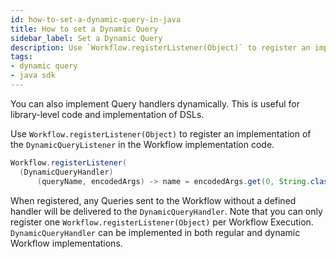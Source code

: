 ```yaml
---
id: how-to-set-a-dynamic-query-in-java
title: How to set a Dynamic Query
sidebar_label: Set a Dynamic Query
description: Use `Workflow.registerListener(Object)` to register an implementation of the `DynamicQueryListener` in the Workflow implementation code.
tags:
- dynamic query
- java sdk
---
```


You can also implement Query handlers dynamically. This is useful for library-level code and implementation of DSLs.

Use `Workflow.registerListener(Object)` to register an implementation of the `DynamicQueryListener` in the Workflow implementation code.

```java
Workflow.registerListener(
  (DynamicQueryHandler)
      (queryName, encodedArgs) -> name = encodedArgs.get(0, String.class));
```

When registered, any Queries sent to the Workflow without a defined handler will be delivered to the `DynamicQueryHandler`.
Note that you can only register one `Workflow.registerListener(Object)` per Workflow Execution.
`DynamicQueryHandler` can be implemented in both regular and dynamic Workflow implementations.

